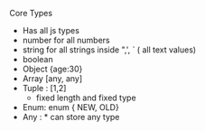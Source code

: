Core Types

- Has all js types
- number for all numbers
- string for all strings inside ",', ` ( all text values)
- boolean
- Object {age:30}
- Array [any, any]
- Tuple : [1,2]
  - fixed length and fixed type
- Enum: enum { NEW, OLD}
- Any : \* can store any type
